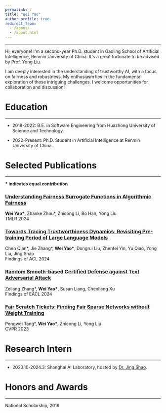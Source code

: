 ```yaml
---
permalink: /
title: "Wei Yao"
author_profile: true
redirect_from: 
  - /about/
  - /about.html
---
```


---

Hi, everyone! I'm a second-year Ph.D. student in Gaoling School of Artificial Intelligence, Renmin University of China. It's a great fortunate to be advised by [Prof. Yong Liu](https://gsai.ruc.edu.cn/english/liuyong). 

I am deeply interested in the understanding of trustworthy AI, with a focus on fairness and robustness. My enthusiasm lies in the fundamental exploration of those intriguing challenges. I welcome opportunities for collaboration and discussion!

# Education
---

- 2018-2022: B.E. in Software Engineering from Huazhong University of Science and Technology.

- 2022-Present: Ph.D. Student in Artificial Intelligence at Renmin University of China.

# Selected Publications
---

**\* indicates equal contribution**


### [Understanding Fairness Surrogate Functions in Algorithmic Fairness](https://arxiv.org/pdf/2310.11211.pdf)

**Wei Yao\***, Zhanke Zhou\*, Zhicong Li, Bo Han, Yong Liu
<br>
TMLR 2024  

### [Towards Tracing Trustworthiness Dynamics: Revisiting Pre-training Period of Large Language Models](https://arxiv.org/pdf/2402.19465.pdf)

Chen Qian\*, Jie Zhang\*, **Wei Yao\***, Dongrui Liu, Zhenfei Yin, Yu Qiao, Yong Liu, Jing Shao
<br>
Findings of ACL 2024

### [Random Smooth-based Certified Defense against Text Adversarial Attack](https://aclanthology.org/2024.findings-eacl.83.pdf)

Zeliang Zhang\*, **Wei Yao\***, Susan Liang, Chenliang Xu
<br>
Findings of EACL 2024

### [Fair Scratch Tickets: Finding Fair Sparse Networks without Weight Training](https://openaccess.thecvf.com/content/CVPR2023/papers/Tang_Fair_Scratch_Tickets_Finding_Fair_Sparse_Networks_Without_Weight_Training_CVPR_2023_paper.pdf)

Pengwei Tang\*, **Wei Yao\***, Zhicong Li, Yong Liu
<br>
CVPR 2023  

# Research Intern
---

- 2023.10-2024.3: Shanghai AI Laboratory, hosted by [Dr. Jing Shao](https://amandajshao.github.io/).

# Honors and Awards
---

National Scholarship, 2019


